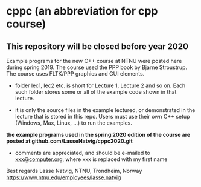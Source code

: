 # cppc  (an abbreviation for cpp course)

## This repository will be closed before year 2020

Example programs for the new C++ course at NTNU were posted here during spring 2019. The course used the PPP book by Bjarne Stroustrup. The course uses FLTK/PPP graphics and GUI elements. 

- folder lec1, lec2 etc. is short for Lecture 1, Lecture 2 and so on. Each such folder stores some or all of the example code shown in that lecture.

- it is only the source files in the example lectured, or demonstrated in the lecture that is stored in this repo. Users must use their own C++ setup (Windows, Max, Linux, ...) to run the examples.

**the example programs used in the spring 2020 edition of the course are posted at github.com/LasseNatvig/cppc2020.git**

- comments are appreciated, and should be e-mailed to xxx@computer.org, where xxx is replaced with my first name

Best regards
Lasse Natvig,
NTNU, Trondheim, Norway
https://www.ntnu.edu/employees/lasse.natvig


